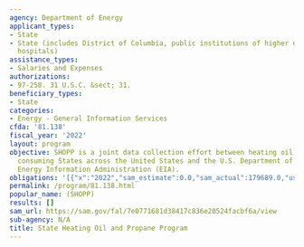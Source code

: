 ```yaml
---
agency: Department of Energy
applicant_types:
- State
- State (includes District of Columbia, public institutions of higher education and
  hospitals)
assistance_types:
- Salaries and Expenses
authorizations:
- 97-258. 31 U.S.C. &sect; 31.
beneficiary_types:
- State
categories:
- Energy - General Information Services
cfda: '81.138'
fiscal_year: '2022'
layout: program
objective: SHOPP is a joint data collection effort between heating oil and propane
  consuming States across the United States and the U.S. Department of Energy/U.S.
  Energy Information Administration (EIA).
obligations: '[{"x":"2022","sam_estimate":0.0,"sam_actual":179689.0,"usa_spending_actual":150312.55},{"x":"2023","sam_estimate":180083.0,"sam_actual":0.0,"usa_spending_actual":14964.92},{"x":"2024","sam_estimate":184274.0,"sam_actual":0.0,"usa_spending_actual":0.0}]'
permalink: /program/81.138.html
popular_name: (SHOPP)
results: []
sam_url: https://sam.gov/fal/7e0771681d38417c836e20524facbf6a/view
sub-agency: N/A
title: State Heating Oil and Propane Program
---
```

